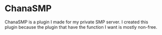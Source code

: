 # ChanaSMP
ChanaSMP is a plugin I made for my private SMP server. I created this plugin because the plugin that have the function I want is mostly non-free.
